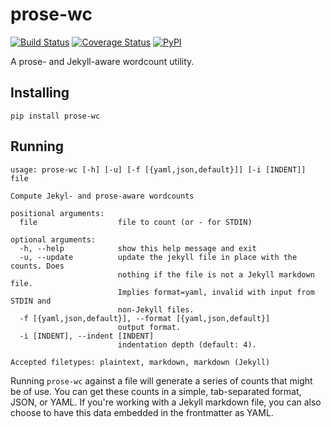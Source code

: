# prose-wc

[![Build Status](https://travis-ci.org/makyo/prose-wc.svg?branch=master)](https://travis-ci.org/makyo/prose-wc) [![Coverage Status](https://coveralls.io/repos/github/makyo/prose-wc/badge.svg?branch=master)](https://coveralls.io/github/makyo/prose-wc?branch=master) [![PyPI](https://img.shields.io/pypi/v/prose-wc.svg)](https://pypi.python.org/pypi/prose-wc/)

A prose- and Jekyll-aware wordcount utility.

## Installing 

    pip install prose-wc

## Running

```
usage: prose-wc [-h] [-u] [-f [{yaml,json,default}]] [-i [INDENT]] file

Compute Jekyl- and prose-aware wordcounts

positional arguments:
  file                  file to count (or - for STDIN)

optional arguments:
  -h, --help            show this help message and exit
  -u, --update          update the jekyll file in place with the counts. Does
                        nothing if the file is not a Jekyll markdown file.
                        Implies format=yaml, invalid with input from STDIN and
                        non-Jekyll files.
  -f [{yaml,json,default}], --format [{yaml,json,default}]
                        output format.
  -i [INDENT], --indent [INDENT]
                        indentation depth (default: 4).

Accepted filetypes: plaintext, markdown, markdown (Jekyll)
```

Running `prose-wc` against a file will generate a series of counts that might be of use.  You can get these counts in a simple, tab-separated format, JSON, or YAML.  If you're working with a Jekyll markdown file, you can also choose to have this data embedded in the frontmatter as YAML.
